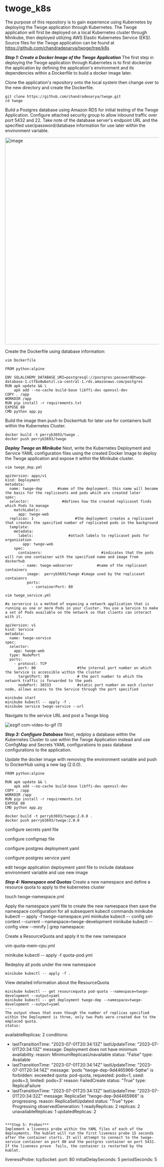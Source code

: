 # twoge_k8s

The purpose of this repository is to gain experience using Kubernetes by deploying the Twoge application through Kubernetes. The Twoge application will first be deployed on a local Kubernetes cluster through Minikube, then deployed utilizing AWS Elastic Kubernetes Service (EKS).
Source files for the Twoge application can be found at https://github.com/chandradeoarya/twoge/tree/k8s


***Step 1: Create a Docker Image of the Twoge Application***
The first step in deploying the Twoge application through Kubernetes is to first dockerize the application by defining the application's environment and its dependencies within a Dockerfile to build a docker image later.

Clone the application's repository onto the local system then change over to the new directory and create the Dockerfile. 

```
git clone https://github.com/chandradeoarya/twoge.git
cd twoge
```
Build a Postgres database using Amazon RDS for initial testing of the Twoge Application. Configure attached security group to allow inbound traffic over port 5432 and 22. Take note of the database server's endpoint URL and the specified user/password/database information for use later within the environment variable. 

<img width="679" alt="image" src="https://github.com/perryb3693/twoge_k8s/assets/129805541/80dda0bd-a714-4aa4-a150-89f2cfc5f5ef">

Create the Dockerfile using database information:
```
vim Dockerfile
```
```
FROM python:alpine

ENV SQLALCHEMY_DATABASE_URI=postgresql://postgres:password@twoge-database-1.ctfbo8wbotzl.ca-central-1.rds.amazonaws.com/postgres
RUN apk update && \
    apk add --no-cache build-base libffi-dev openssl-dev
COPY . /app
WORKDIR /app
RUN pip install -r requirements.txt
EXPOSE 80
CMD python app.py
```
Build the image then push to DockerHub for later use for containers built within the Kubernetes Cluster. 
```
docker build -t perryb3693/twoge .
docker push perryb3693/twoge
```
***Deploy Twoge on Minikube***
Next, write the Kubernetes Deployment and Service YAML configuration files using the created Docker Image to deploy the Twoge application and expose it within the Minikube cluster. 
```
vim twoge_dep.yml
```
```
apiVersion: apps/v1
kind: Deployment
metadata:
  name: twoge-dep       #name of the deployment. this name will become the basis for the replicasets and pods which are created later
spec:
  selector:               #defines how the created replicaset finds which Pods to manage
    matchLabels:
      app: twoge-web
  replicas: 1                   #the deployment creates a replicaset that creates the specified number of replicated pods in the background
  template: 
    metadata:
      labels:                #attach labels to replicaset pods for organization
        app: twoge-web       
    spec:
      containers:                           #indicates that the pods will run one container with the specified name and image from dockerhub 
        - name: twoge-webserver           #name of the replicaset containers
          image:  perryb3693/twoge #image used by the replicaset contaienrs
          ports:
            - containerPort: 80
```
```
vim twoge_service.yml
```
```
#a serverice is a method of exposing a network application that is running as one or more Pods in your cluster. You use a Service to make a set of Pods available on the network so that clients can interact with it. 

apiVersion: v1
kind: Service
metadata:
  name: twoge-service
spec:
  selector:
    app: twoge-web
  type: NodePort   
  ports:
    - protocol: TCP
      port: 80                   #the internal port number on which the Service is accessible within the cluster             
      targetPort: 80             # the port number to which the network traffic is forwarded to the pods
      nodePort: 30333            #static port number on each cluster node, allows access to the Service through the port specified
```
```
minikube start
minikube kubectl -- apply -f .
minikube service twoge-service --url
```
Navigate to the service URL and post a Twoge blog

![ezgif com-video-to-gif (1)](https://github.com/perryb3693/twoge_k8s/assets/129805541/1d662e3a-2769-4a59-a524-5ac1125b5432)

***Step 3: Configure Database***
Next, redploy a database within the Kubernetes Cluster to use within the Twoge Application instead and use ConfigMap and Secrets YAML configurations to pass database configurations to the application. 

Update the docker image with removing the environment variable and push to DockerHub using a new tag (2.0.0).
```
FROM python:alpine

RUN apk update && \
    apk add --no-cache build-base libffi-dev openssl-dev
COPY . /app
WORKDIR /app
RUN pip install -r requirements.txt
EXPOSE 80
CMD python app.py
```
```
docker build -t perryb3693/twoge:2.0.0 .
docker push perryb3693/twoge:2.0.0
```

configure secrets yaml file

configure configmap file 

configure postgres deployment yaml

configure postgres service yaml

edit twoge application deployment yaml file to include database environment variable and use new image

***Step 4: Namespace and Quotas***
Create a new namespace and define a resource quota to apply to the kubernetes cluster

touch twoge-namespace.yml

Apply the namespace yaml file to create the new namespace then save the namespace configuration for all subsequent kubectl commands
minikube kubectl -- apply -f twoge-namespace.yml
minikube kubectl -- config set-context --current --namespace=twoge-development
minikube kubectl -- config view --minify | grep namespace:

Create a ResourceQuota and apply it to the new namespace

vim quota-mem-cpu.yml

minikube kubectl -- apply -f quota-pod.yml


Redeploy all pods under the new namespace
```
minikube kubectl -- apply -f .
```
View detailed information about the ResourceQuota
```
minikube kubectl -- get resourcequota pod-quota --namespace=twoge-development --output=yaml
minikube kubectl -- get deployment twoge-dep --namespace=twoge-development --output=yaml
---
The output shows that even though the number of replicas specified within the Deployment is three, only two Pods were created due to the emplaced quota.
status:
```
  availableReplicas: 2
  conditions:
  - lastTransitionTime: "2023-07-01T20:34:13Z"
    lastUpdateTime: "2023-07-01T20:34:13Z"
    message: Deployment does not have minimum availability.
    reason: MinimumReplicasUnavailable
    status: "False"
    type: Available
  - lastTransitionTime: "2023-07-01T20:34:14Z"
    lastUpdateTime: "2023-07-01T20:34:14Z"
    message: 'pods "twoge-dep-9d4465966-5qttw" is forbidden: exceeded quota: pod-quota,
      requested: pods=1, used: pods=3, limited: pods=3'
    reason: FailedCreate
    status: "True"
    type: ReplicaFailure
  - lastTransitionTime: "2023-07-01T20:34:13Z"
    lastUpdateTime: "2023-07-01T20:34:32Z"
    message: ReplicaSet "twoge-dep-9d4465966" is progressing.
    reason: ReplicaSetUpdated
    status: "True"
    type: Progressing
  observedGeneration: 1
  readyReplicas: 2
  replicas: 2
  unavailableReplicas: 1
  updatedReplicas: 2
```

***Step 5: Probes***
Implement a liveness probe within the YAML files of each of the deployments. The kublet will run the first liveness probe 15 seconds after the container starts. It will attempt to connect to the twoge-service container on port 80 and the postgres container on port 5432. If the liveness prove  fails, the container is restarted by the kublet. 
```
livenessProbe:
    tcpSocket:
        port: 80
    initialDelaySeconds: 5
    periodSeconds: 5
```




